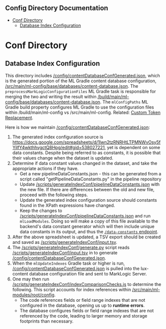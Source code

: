 ## **Config Directory Documentation**

- [Conf Directory](#conf-directory)
  - [Database Index Configuration](#database-index-configuration)
# Conf Directory

## Database Index Configuration

This directory includes [/config/contentDatabaseConfGenerated.json](/config/contentDatabaseConfGenerated.json), which is the generated portion of the ML Gradle content database configuration, [/src/main/ml-config/base/databases/content-database.json](/src/main/ml-config/base/databases/content-database.json).  The `preprocessMarkLogicConfigurationFiles` ML Gradle task is responsible for  merging the two and writing the result within [/build/main/ml-config/base/databases/content-database.json](/build/main/ml-config/base/databases/content-database.json).  The `mlConfigPaths` ML Gradle build property configures ML Gradle to use the configuration files within /build/main/ml-config vs /src/main/ml-config.  Related: [Custom Token Replacement](/docs/lux-backend-deployment.md#custom-token-replacement).

Here is how we maintain [/config/contentDatabaseConfGenerated.json](/config/contentDatabaseConfGenerated.json):

1. The generated index configuration source is https://docs.google.com/spreadsheets/d/1lwn2tzRNRHtLTPMNWvOsy5fYiIfY4wkthhvgctQ8Hpg/edit#gid=538027221, yet is dependent on some data constants.  Despite being referred to as constants, it is possible that their values change when the dataset is updated.
2. Determine if data constant values changed in the dataset, and take the appropriate actions if they have.
    * Get a new pipelineDataConstants.json - this can be generated from a script called "getPipelineDataConstants.py" in the pipeline repository
    * Update [/scripts/generateIndexConf/pipelineDataConstants.json](/scripts/generateIndexConf/pipelineDataConstants.json) with the new file. If there are differences between the old and new file, proceed with the following steps.
    * Update the generated index configuration source should constants found in the XPath expressions have changed.
    * Keep the changes to [/scripts/generateIndexConf/pipelineDataConstants.json](/scripts/generateIndexConf/pipelineDataConstants.json) and run `mlLoadModules`.  Doing so will make a copy of this file available to the backend's data constant generator which will then include unique data constants in its output, and thus the [`/data-constants` endpoint](/docs/lux-backend-api-usage.md#data-constants).
3. After the above spreadsheet is updated, a TSV export should be created and saved as [/scripts/generateIndexConf/input.tsv](/scripts/generateIndexConf/input.tsv).
4. The [/scripts/generateIndexConf/generate.py](/scripts/generateIndexConf/generate.py) script reads [/scripts/generateIndexConf/input.tsv](/scripts/generateIndexConf/input.tsv) in to generate [/config/contentDatabaseConfGenerated.json](/config/contentDatabaseConfGenerated.json).
5. When the `mlUpdateIndexes` Gradle task or higher is run, [/config/contentDatabaseConfGenerated.json](/config/contentDatabaseConfGenerated.json) is pulled into the lux-content database configuration file and sent to MarkLogic Server.
6. One may then run [/scripts/generateIndexConf/indexComparisonChecks.js](/scripts/generateIndexConf/indexComparisonChecks.js) to determine the following.  This script accounts for index references within [/src/main/ml-modules/root/config](/src/main/ml-modules/root/config).
    * The code references fields or field range indexes that are not configured in the database, opening us up to **runtime errors**.
    * The database configures fields or field range indexes that are not referenced by the code, leading to larger memory and storage footprints than necessary.
